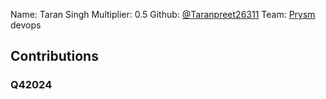 Name: Taran Singh
Multiplier: 0.5
Github: [@Taranpreet26311](https://github.com/Taranpreet26311)
Team: [Prysm](https://github.com/Prysmaticlabs/Prysm/pulls?q=author%3ATaranpreet26311) devops

## Contributions
### Q42024
